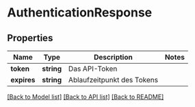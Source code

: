 # AuthenticationResponse

## Properties
Name | Type | Description | Notes
------------ | ------------- | ------------- | -------------
**token** | **string** | Das API-Token | 
**expires** | **string** | Ablaufzeitpunkt des Tokens | 

[[Back to Model list]](../README.md#documentation-for-models) [[Back to API list]](../README.md#documentation-for-api-endpoints) [[Back to README]](../README.md)


